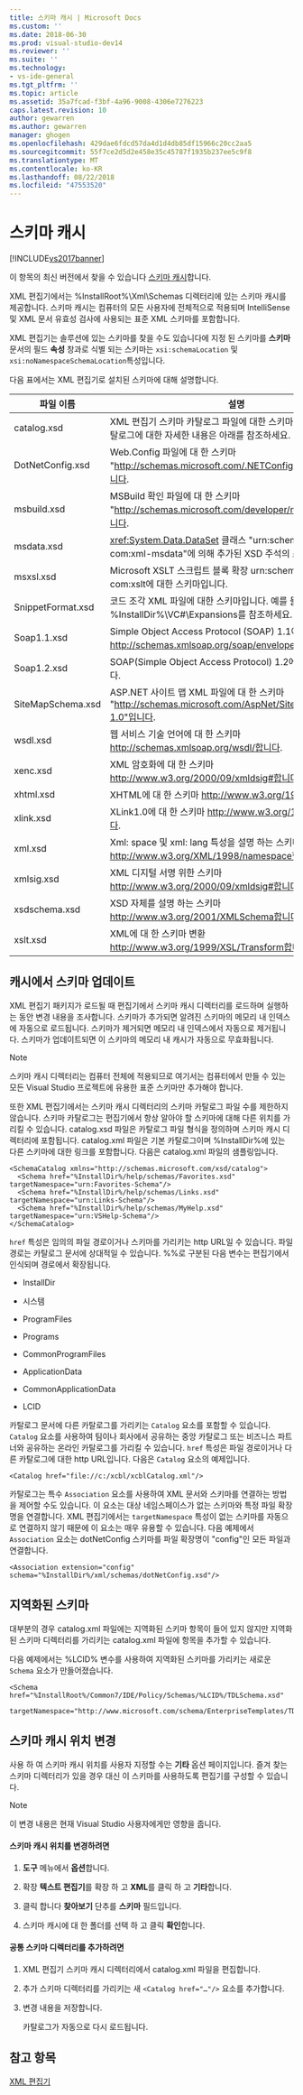 ```yaml
---
title: 스키마 캐시 | Microsoft Docs
ms.custom: ''
ms.date: 2018-06-30
ms.prod: visual-studio-dev14
ms.reviewer: ''
ms.suite: ''
ms.technology:
- vs-ide-general
ms.tgt_pltfrm: ''
ms.topic: article
ms.assetid: 35a7fcad-f3bf-4a96-9008-4306e7276223
caps.latest.revision: 10
author: gewarren
ms.author: gewarren
manager: ghogen
ms.openlocfilehash: 429dae6fdcd57da4d1d4db85df15966c20cc2aa5
ms.sourcegitcommit: 55f7ce2d5d2e458e35c45787f1935b237ee5c9f8
ms.translationtype: MT
ms.contentlocale: ko-KR
ms.lasthandoff: 08/22/2018
ms.locfileid: "47553520"
---
```

# <a name="schema-cache"></a>스키마 캐시
[!INCLUDE[vs2017banner](../includes/vs2017banner.md)]

이 항목의 최신 버전에서 찾을 수 있습니다 [스키마 캐시](https://docs.microsoft.com/visualstudio/xml-tools/schema-cache)합니다.  
  
  
XML 편집기에서는 %InstallRoot%\Xml\Schemas 디렉터리에 있는 스키마 캐시를 제공합니다. 스키마 캐시는 컴퓨터의 모든 사용자에 전체적으로 적용되며 IntelliSense 및 XML 문서 유효성 검사에 사용되는 표준 XML 스키마를 포함합니다.  
  
 XML 편집기는 솔루션에 있는 스키마를 찾을 수도 있습니다에 지정 된 스키마를 **스키마** 문서의 필드 **속성** 창과로 식별 되는 스키마는 `xsi:schemaLocation` 및 `xsi:noNamespaceSchemaLocation`특성입니다.  
  
 다음 표에서는 XML 편집기로 설치된 스키마에 대해 설명합니다.  
  
|파일 이름|설명|  
|--------------|-----------------|  
|catalog.xsd|XML 편집기 스키마 카탈로그 파일에 대한 스키마입니다. 스키마 카탈로그에 대한 자세한 내용은 아래를 참조하세요.|  
|DotNetConfig.xsd|Web.Config 파일에 대 한 스키마 "http://schemas.microsoft.com/.NETConfiguration/v2.0"입니다.|  
|msbuild.xsd|MSBuild 확인 파일에 대 한 스키마 "http://schemas.microsoft.com/developer/msbuild/2003"입니다.|  
|msdata.xsd|<xref:System.Data.DataSet> 클래스 "urn:schemas-microsoft-com:xml-msdata"에 의해 추가된 XSD 주석의 스키마입니다.|  
|msxsl.xsd|Microsoft XSLT 스크립트 블록 확장 urn:schemas-microsoft-com:xslt에 대한 스키마입니다.|  
|SnippetFormat.xsd|코드 조각 XML 파일에 대한 스키마입니다. 예를 들어, %InstallDir%\VC#\Expansions를 참조하세요.|  
|Soap1.1.xsd|Simple Object Access Protocol (SOAP) 1.1에 대 한 스키마 http://schemas.xmlsoap.org/soap/envelope/합니다.|  
|Soap1.2.xsd|SOAP(Simple Object Access Protocol) 1.2에 대한 스키마입니다.|  
|SiteMapSchema.xsd|ASP.NET 사이트 맵 XML 파일에 대 한 스키마 "http://schemas.microsoft.com/AspNet/SiteMap-File-1.0"입니다.|  
|wsdl.xsd|웹 서비스 기술 언어에 대 한 스키마 http://schemas.xmlsoap.org/wsdl/합니다.|  
|xenc.xsd|XML 암호화에 대 한 스키마 http://www.w3.org/2000/09/xmldsig#합니다.|  
|xhtml.xsd|XHTML에 대 한 스키마 http://www.w3.org/1999/xhtml합니다.|  
|xlink.xsd|XLink1.0에 대 한 스키마 http://www.w3.org/1999/xlink합니다.|  
|xml.xsd|Xml: space 및 xml: lang 특성을 설명 하는 스키마 http://www.w3.org/XML/1998/namespace합니다.|  
|xmlsig.xsd|XML 디지털 서명 위한 스키마 http://www.w3.org/2000/09/xmldsig#합니다.|  
|xsdschema.xsd|XSD 자체를 설명 하는 스키마 http://www.w3.org/2001/XMLSchema합니다.|  
|xslt.xsd|XML에 대 한 스키마 변환 http://www.w3.org/1999/XSL/Transform합니다.|  
  
## <a name="updating-schemas-in-the-cache"></a>캐시에서 스키마 업데이트  
 XML 편집기 패키지가 로드될 때 편집기에서 스키마 캐시 디렉터리를 로드하며 실행하는 동안 변경 내용을 조사합니다. 스키마가 추가되면 알려진 스키마의 메모리 내 인덱스에 자동으로 로드됩니다. 스키마가 제거되면 메모리 내 인덱스에서 자동으로 제거됩니다. 스키마가 업데이트되면 이 스키마의 메모리 내 캐시가 자동으로 무효화됩니다.  
  
> [!NOTE]
>  스키마 캐시 디렉터리는 컴퓨터 전체에 적용되므로 여기서는 컴퓨터에서 만들 수 있는 모든 Visual Studio 프로젝트에 유용한 표준 스키마만 추가해야 합니다.  
  
 또한 XML 편집기에서는 스키마 캐시 디렉터리의 스키마 카탈로그 파일 수를 제한하지 않습니다. 스키마 카탈로그는 편집기에서 항상 알아야 할 스키마에 대해 다른 위치를 가리킬 수 있습니다. catalog.xsd 파일은 카탈로그 파일 형식을 정의하며 스키마 캐시 디렉터리에 포함됩니다. catalog.xml 파일은 기본 카탈로그이며 %InstallDir%에 있는 다른 스키마에 대한 링크를 포함합니다. 다음은 catalog.xml 파일의 샘플링입니다.  
  
```  
<SchemaCatalog xmlns="http://schemas.microsoft.com/xsd/catalog">  
  <Schema href="%InstallDir%/help/schemas/Favorites.xsd" targetNamespace="urn:Favorites-Schema"/>  
  <Schema href="%InstallDir%/help/schemas/Links.xsd" targetNamespace="urn:Links-Schema"/>  
  <Schema href="%InstallDir%/help/schemas/MyHelp.xsd" targetNamespace="urn:VSHelp-Schema"/>  
</SchemaCatalog>  
```  
  
 `href` 특성은 임의의 파일 경로이거나 스키마를 가리키는 http URL일 수 있습니다. 파일 경로는 카탈로그 문서에 상대적일 수 있습니다. %%로 구분된 다음 변수는 편집기에서 인식되며 경로에서 확장됩니다.  
  
-   InstallDir  
  
-   시스템  
  
-   ProgramFiles  
  
-   Programs  
  
-   CommonProgramFiles  
  
-   ApplicationData  
  
-   CommonApplicationData  
  
-   LCID  
  
 카탈로그 문서에 다른 카탈로그를 가리키는 `Catalog` 요소를 포함할 수 있습니다. `Catalog` 요소를 사용하여 팀이나 회사에서 공유하는 중앙 카탈로그 또는 비즈니스 파트너와 공유하는 온라인 카탈로그를 가리킬 수 있습니다. `href` 특성은 파일 경로이거나 다른 카탈로그에 대한 http URL입니다. 다음은 `Catalog` 요소의 예제입니다.  
  
```  
<Catalog href="file://c:/xcbl/xcblCatalog.xml"/>  
```  
  
 카탈로그는 특수 `Association` 요소를 사용하여 XML 문서와 스키마를 연결하는 방법을 제어할 수도 있습니다. 이 요소는 대상 네임스페이스가 없는 스키마와 특정 파일 확장명을 연결합니다. XML 편집기에서는 `targetNamespace` 특성이 없는 스키마를 자동으로 연결하지 않기 때문에 이 요소는 매우 유용할 수 있습니다. 다음 예제에서 `Association` 요소는 dotNetConfig 스키마를 파일 확장명이 "config"인 모든 파일과 연결합니다.  
  
```  
<Association extension="config" schema="%InstallDir%/xml/schemas/dotNetConfig.xsd"/>  
```  
  
## <a name="localized-schemas"></a>지역화된 스키마  
 대부분의 경우 catalog.xml 파일에는 지역화된 스키마 항목이 들어 있지 않지만 지역화된 스키마 디렉터리를 가리키는 catalog.xml 파일에 항목을 추가할 수 있습니다.  
  
 다음 예제에서는 %LCID% 변수를 사용하여 지역화된 스키마를 가리키는 새로운 `Schema` 요소가 만들어졌습니다.  
  
```  
<Schema href="%InstallRoot%/Common7/IDE/Policy/Schemas/%LCID%/TDLSchema.xsd"  
  targetNamespace="http://www.microsoft.com/schema/EnterpriseTemplates/TDLSchema"/>  
```  
  
## <a name="changing-the-location-of-the-schema-cache"></a>스키마 캐시 위치 변경  
 사용 하 여 스키마 캐시 위치를 사용자 지정할 수는 **기타** 옵션 페이지입니다. 즐겨 찾는 스키마 디렉터리가 있을 경우 대신 이 스키마를 사용하도록 편집기를 구성할 수 있습니다.  
  
> [!NOTE]
>  이 변경 내용은 현재 Visual Studio 사용자에게만 영향을 줍니다.  
  
#### <a name="to-change-the-schema-cache-location"></a>스키마 캐시 위치를 변경하려면  
  
1.  **도구** 메뉴에서 **옵션**합니다.  
  
2.  확장 **텍스트 편집기**를 확장 하 고 **XML**를 클릭 하 고 **기타**합니다.  
  
3.  클릭 합니다 **찾아보기** 단추를 **스키마** 필드입니다.  
  
4.  스키마 캐시에 대 한 폴더를 선택 하 고 클릭 **확인**합니다.  
  
#### <a name="to-add-another-directory-of-common-schemas"></a>공통 스키마 디렉터리를 추가하려면  
  
1.  XML 편집기 스키마 캐시 디렉터리에서 catalog.xml 파일을 편집합니다.  
  
2.  추가 스키마 디렉터리를 가리키는 새 `<Catalog href="…"/>` 요소를 추가합니다.  
  
3.  변경 내용을 저장합니다.  
  
     카탈로그가 자동으로 다시 로드됩니다.  
  
## <a name="see-also"></a>참고 항목  
 [XML 편집기](../xml-tools/xml-editor.md)



